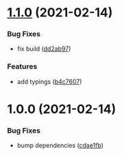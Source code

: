 # [1.1.0](https://github.com/khaledosman/vue3-axios/compare/v1.0.0...v1.1.0) (2021-02-14)


### Bug Fixes

* fix build ([dd2ab97](https://github.com/khaledosman/vue3-axios/commit/dd2ab97d36507b0159f34cbd3389a2c9674a3ee6))


### Features

* add typings ([b4c7607](https://github.com/khaledosman/vue3-axios/commit/b4c7607c5fb55ccc1ccef08a704c4bc2c5db0c42))

# 1.0.0 (2021-02-14)


### Bug Fixes

* bump dependencies ([cdae1fb](https://github.com/khaledosman/vue3-axios/commit/cdae1fbf7808a66fce1dccd1ba1db8c55b620d88))
